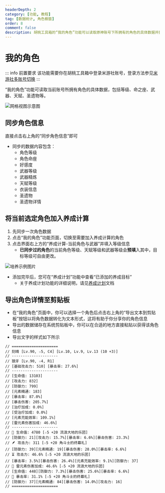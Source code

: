 ```yaml
---
headerDepth: 2
category: [功能, 教程]
tag: [数据统计, 角色橱窗]
order: 8
comment: false
description: 胡桃工具箱的“我的角色”功能可以读取原神账号下所拥有的角色的具体数据并提供分析，包括等级、命之座、天赋和圣遗物属性等数据。
---
```


# 我的角色

::: info 前置要求
该功能需要你在胡桃工具箱中登录米游社账号，登录方法参见[米游社多账号切换](mhy-account-switch.md#米游社多账号切换)
:::

“我的角色”功能可读取当前账号所拥有角色的具体数据，包括等级、命之座、武器、天赋、圣遗物等。

![网格视图示意图](/images/202501/characters-data.webp)

## 同步角色信息

直接点击右上角的“同步角色信息”即可

- 同步的数据内容包含：
  - 角色等级
  - 角色命座
  - 好感度
  - 武器等级
  - 武器精炼
  - 天赋等级
  - 衣装信息
  - 圣遗物
  - 圣遗物详情

## 将当前选定角色加入养成计算

1. 先同步一次角色数据
2. 点击“我的角色”功能页面，切换至需要加入养成计算的角色
3. 点击界面右上方的“养成计算-当前角色与武器”并填入等级信息
   - **已同步过的角色**的当前角色等级、天赋等级和武器等级会**预填**入其中，目标等级可自由更改。

![培养示例图片](/images/202501/characters-develop.webp)

- 添加完毕后，您可在“养成计划”功能中查看“已添加的养成目标”
  - 关于养成计划功能的详细说明，请见[养成计划](./develop-plan.md#养成计划)文档

## 导出角色详情至剪贴板

- 在“我的角色”页面中，你可以选择一个角色后点击右上角的“导出文本到剪贴板”按钮以将角色数据转化为文本形式，这将有助于你分享你的角色信息
- 导出的数据储存在系统剪贴板中，你可以在合适的地方直接粘贴以获得该角色信息
- 导出文字的样式如下所示

```
// =====================
// 刻晴 [Lv.90, ☆5, C4] [Lv.10, Lv.9, Lv.13 (10 +3)]
// ---------------------
// 狼牙 [Lv.90, ☆4, R1]
// [基础攻击力: 510] [暴击率: 27.6%]
// ---------------------
// [生命值: 13103]
// [攻击力: 832]
// [防御力: 799]
// [元素精通: 183]
// [暴击率: 87.0%]
// [暴击伤害: 205.7%]
// [治疗加成: 0.0%]
// [受治疗加成: 0.0%]
// [元素充能效率: 109.1%]
// [雷元素伤害加成: 46.6%]
// ---------------------
// 🌷 生命值: 4780 [☆5 +20 流浪大地的乐团]
// [防御力: 21][攻击力: 15.7%][暴击率: 6.6%][暴击伤害: 23.3%]
// 🪶 攻击力: 311 [☆5 +20 角斗士的终幕礼]
// [防御力: 39][元素精通: 19][暴击伤害: 28.0%][暴击率: 6.6%]
// ⏳ 攻击力: 46.6% [☆5 +20 流浪大地的乐团]
// [暴击率: 3.5%][暴击伤害: 26.4%][元素充能效率: 9.1%][防御力: 37]
// 🍷 雷元素伤害加成: 46.6% [☆5 +20 流浪大地的乐团]
// [生命值: 448][防御力: 7.3%][暴击伤害: 25.6%][暴击率: 6.6%]
// 👑 暴击率: 31.1% [☆5 +20 角斗士的终幕礼]
// [防御力: 37][元素精通: 84][暴击伤害: 14.0%][攻击力: 16]
// =====================
```
